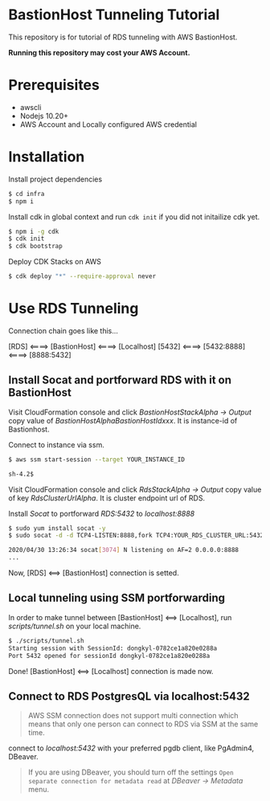 # BastionHost Tunneling Tutorial

This repository is for tutorial of RDS tunneling with AWS BastionHost.

**Running this repository may cost your AWS Account.**

# Prerequisites

- awscli
- Nodejs 10.20+
- AWS Account and Locally configured AWS credential

# Installation

Install project dependencies

```bash
$ cd infra
$ npm i
```

Install cdk in global context and run `cdk init` if you did not initailize cdk yet.

```bash
$ npm i -g cdk
$ cdk init
$ cdk bootstrap
```

Deploy CDK Stacks on AWS

```bash
$ cdk deploy "*" --require-approval never
```

# Use RDS Tunneling

Connection chain goes like this...

[RDS] <====> [BastionHost] <====> [Localhost]
[5432] <====> [5432:8888] <====> [8888:5432]


## Install Socat and portforward RDS with it on BastionHost

Visit CloudFormation console and click *BastionHostStackAlpha -> Output*
copy value of *BastionHostAlphaBastionHostIdxxx*.
It is instance-id of Bastionhost.

Connect to instance via ssm.

```bash
$ aws ssm start-session --target YOUR_INSTANCE_ID

sh-4.2$
```

Visit CloudFormation console and click *RdsStackAlpha -> Output*
copy value of key *RdsClusterUrlAlpha*. It is cluster endpoint url of RDS.

Install *Socat* to portforward *RDS:5432* to *localhost:8888*

```bash
$ sudo yum install socat -y
$ sudo socat -d -d TCP4-LISTEN:8888,fork TCP4:YOUR_RDS_CLUSTER_URL:5432

2020/04/30 13:26:34 socat[3074] N listening on AF=2 0.0.0.0:8888
...
```

Now, [RDS] <==> [BastionHost] connection is setted.

## Local tunneling using SSM portforwarding

In order to make tunnel between [BastionHost] <==> [Localhost], run *scripts/tunnel.sh* on your local machine.

```bash
$ ./scripts/tunnel.sh
Starting session with SessionId: dongkyl-0782ce1a820e0288a
Port 5432 opened for sessionId dongkyl-0782ce1a820e0288a
```

Done! [BastionHost] <==> [Localhost] connection is made now.

## Connect to RDS PostgresQL via localhost:5432

> AWS SSM connection does not support multi connection which means that only one person can connect to RDS via SSM at the same time.

connect to *localhost:5432* with your preferred pgdb client, like PgAdmin4, DBeaver.

> If you are using DBeaver, you should turn off the settings `Open separate connection for metadata read` at *DBeaver -> Metadata* menu.